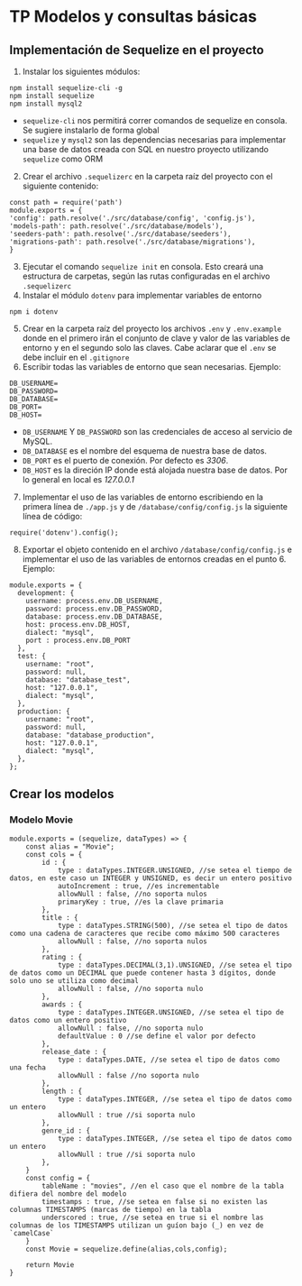 # TP Modelos y consultas básicas
## Implementación de Sequelize en el proyecto
1. Instalar los siguientes módulos:
~~~~
npm install sequelize-cli -g
npm install sequelize
npm install mysql2
~~~~
- `sequelize-cli` nos permitirá correr comandos de sequelize en consola. Se sugiere instalarlo de forma global
- `sequelize` y `mysql2` son las dependencias necesarias para implementar una base de datos creada con SQL en nuestro proyecto utilizando `sequelize` como ORM 

2. Crear el archivo `.sequelizerc` en la carpeta raíz del proyecto con el siguiente contenido:
~~~
const path = require('path')
module.exports = {
'config': path.resolve('./src/database/config', 'config.js'),
'models-path': path.resolve('./src/database/models'),
'seeders-path': path.resolve('./src/database/seeders'),
'migrations-path': path.resolve('./src/database/migrations'),
}
~~~
3. Ejecutar el comando `sequelize init` en consola. Esto creará una estructura de carpetas, según las rutas configuradas en el archivo `.sequelizerc`
4. Instalar el módulo  `dotenv` para implementar variables de entorno
~~~
npm i dotenv
~~~
5. Crear en la carpeta raíz del proyecto los archivos `.env` y `.env.example` donde en el primero irán el conjunto de clave y valor de las variables de entorno y en el segundo solo las claves. Cabe aclarar que el `.env` se debe incluir en el `.gitignore`
6. Escribir todas las variables de entorno que sean necesarias. Ejemplo:
~~~
DB_USERNAME=
DB_PASSWORD=
DB_DATABASE=
DB_PORT=
DB_HOST=
~~~
- `DB_USERNAME` Y `DB_PASSWORD` son las credenciales de acceso al servicio de MySQL.
- `DB_DATABASE` es el nombre del esquema de nuestra base de datos.
- `DB_PORT` es el puerto de conexión. Por defecto es *3306*. 
- `DB_HOST` es la direción IP donde está alojada nuestra base de datos. Por lo general en local es *127.0.0.1*
7. Implementar el uso de las variables de entorno escribiendo en la primera línea de `./app.js` y de `/database/config/config.js` la siguiente línea de código:
~~~
require('dotenv').config();
~~~
8. Exportar el objeto contenido en el archivo `/database/config/config.js` e implementar el uso de las variables de entornos creadas en el punto 6. Ejemplo:
~~~
module.exports = {
  development: {
    username: process.env.DB_USERNAME,
    password: process.env.DB_PASSWORD,
    database: process.env.DB_DATABASE,
    host: process.env.DB_HOST,
    dialect: "mysql",
    port : process.env.DB_PORT
  },
  test: {
    username: "root",
    password: null,
    database: "database_test",
    host: "127.0.0.1",
    dialect: "mysql",
  },
  production: {
    username: "root",
    password: null,
    database: "database_production",
    host: "127.0.0.1",
    dialect: "mysql",
  },
};
~~~
## Crear los modelos
### Modelo Movie
~~~
module.exports = (sequelize, dataTypes) => {
    const alias = "Movie";
    const cols = {
        id : {
            type : dataTypes.INTEGER.UNSIGNED, //se setea el tiempo de datos, en este caso un INTEGER y UNSIGNED, es decir un entero positivo
            autoIncrement : true, //es incrementable
            allowNull : false, //no soporta nulos
            primaryKey : true, //es la clave primaria
        },
        title : {
            type : dataTypes.STRING(500), //se setea el tipo de datos como una cadena de caracteres que recibe como máximo 500 caracteres
            allowNull : false, //no soporta nulos
        },
        rating : {
            type : dataTypes.DECIMAL(3,1).UNSIGNED, //se setea el tipo de datos como un DECIMAL que puede contener hasta 3 dígitos, donde solo uno se utiliza como decimal
            allowNull : false, //no soporta nulo
        },
        awards : {
            type : dataTypes.INTEGER.UNSIGNED, //se setea el tipo de datos como un entero positivo
            allowNull : false, //no soporta nulo
            defaultValue : 0 //se define el valor por defecto
        },
        release_date : {
            type : dataTypes.DATE, //se setea el tipo de datos como una fecha
            allowNull : false //no soporta nulo
        },
        length : {
            type : dataTypes.INTEGER, //se setea el tipo de datos como un entero
            allowNull : true //si soporta nulo
        },
        genre_id : {
            type : dataTypes.INTEGER, //se setea el tipo de datos como un entero
            allowNull : true //si soporta nulo
        },
    }
    const config = {
        tableName : "movies", //en el caso que el nombre de la tabla difiera del nombre del modelo
        timestamps : true, //se setea en false si no existen las columnas TIMESTAMPS (marcas de tiempo) en la tabla
        underscored : true, //se setea en true si el nombre las columnas de los TIMESTAMPS utilizan un guíon bajo (_) en vez de `camelCase`
    }
    const Movie = sequelize.define(alias,cols,config);
    
    return Movie
}
~~~